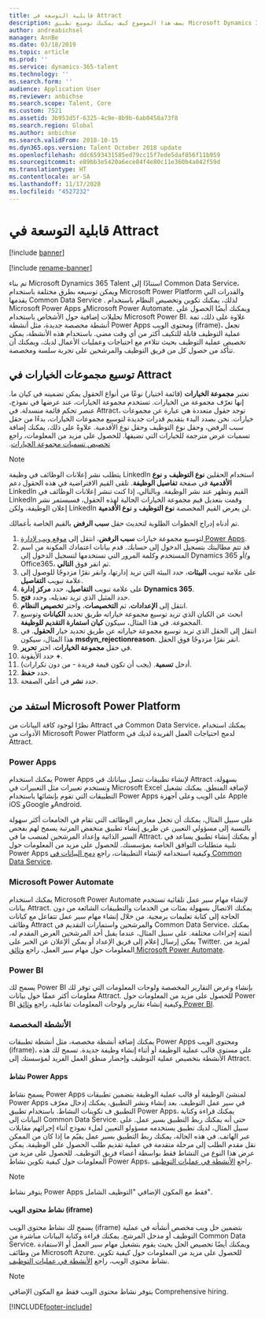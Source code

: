 ```yaml
---
title: قابلية التوسعة‬ في Attract
description: يصف هذا الموضوع كيف يمكنك توسيع تطبيق Microsoft Dynamics 365 Talent - Attract باستخدام Microsoft Power platform.
author: andreabichsel
manager: AnnBe
ms.date: 03/18/2019
ms.topic: article
ms.prod: ''
ms.service: dynamics-365-talent
ms.technology: ''
ms.search.form: ''
audience: Application User
ms.reviewer: anbichse
ms.search.scope: Talent, Core
ms.custom: 7521
ms.assetid: 3b953d5f-6325-4c9e-8b9b-6ab0458a73f8
ms.search.region: Global
ms.author: anbichse
ms.search.validFrom: 2018-10-15
ms.dyn365.ops.version: Talent October 2018 update
ms.openlocfilehash: ddc6593431585ed79cc15f7ede5daf856f11b959
ms.sourcegitcommit: e89bb3e5420a6ece84f4e80c11e360b4a042f59d
ms.translationtype: HT
ms.contentlocale: ar-SA
ms.lasthandoff: 11/17/2020
ms.locfileid: "4527232"
---
```

# <a name="extensibility-in-attract"></a>قابلية التوسعة‬ في Attract

[!include [banner](includes/banner.md)]

[!include [rename-banner](~/includes/cc-data-platform-banner.md)]

تم بناء Microsoft Dynamics 365 Talent استنادًا إلى Common Data Service، ويمكن توسيعه بطرق مختلفة باستخدام Microsoft Power Platform والقدرات التي يقدمها Common Data Service . لذلك، يمكنك تكوين وتخصيص النظام باستخدام Microsoft Power Apps وMicrosoft Power Automate. ويمكنك أيضًا الحصول على تحليلات إضافية حول الأشخاص باستخدام Microsoft Power BI. علاوة على ذلك، ثمة أنشطة مخصصة جديدة، مثل أنشطة Power Apps ومحتوى الويب (iframe)، تجعل عملية التوظيف قابلة للتكيف أكثر من أي وقت مضى. باستخدام هذه الأنشطة، يمكن تخصيص عملية التوظيف بحيث تتلاءم مع احتياجات وعمليات الأعمال لديك، ويمكنك أن تتأكد من حصول كل من فريق التوظيف والمرشحين على تجربة سلسة ومخصصة.

## <a name="extending-option-sets-in-attract"></a>توسيع مجموعات الخيارات في Attract

تعتبر **مجموعة الخيارات** (قائمة اختيار) نوعًا من أنواع الحقول يمكن تضمينه في كيان ما. إنها تعرّف مجموعة من الخيارات. تستخدم مجموعة الخيارات، عند عرضها في نموذج، عنصر تحكم قائمة منسدلة.  في Attract، توجد حقول متعددة هي عبارة عن مجموعات خيارات.  نحن بصدد البدء بتقديم قدرات جديدة لتوسيع مجموعات الخيارات، بدءًا من حقل سبب الرفض، وحقل نوع التوظيف وحقل نوع الأقدمية.   علاوةً على ذلك، يمكنك إضافة تسميات عرض مترجمة للخيارات التي تضيفها. للحصول على مزيد من المعلومات، راجع [تخصيص تسميات مجموعة الخيارات‬‏‫](https://docs.microsoft.com/powerapps/developer/common-data-service/customize-labels-support-multiple-languages).

> [!NOTE]
> يتطلب نشر إعلانات الوظائف في وظيفة LinkedIn استخدام الحقلين **نوع التوظيف** و **نوع الأقدمية** في صفحة **تفاصيل الوظيفة**. تلقى القيم الافتراضية في هذه الحقول دعم LinkedIn القيم وتظهر عند نشر الوظيفة. وبالتالي، إذا كنت تنشر إعلانات الوظائف في LinkedIn وقمت بتعديل قيم مجموعة الخيارات الحالية لهذه الحقول، فسيستمر نشر إعلان الوظيفة، ولكن LinkedIn لن يعرض القيم المخصصة **نوع التوظيف** و **نوع الأقدمية**.  

تم أدناه إدراج الخطوات الطلوبة لتحديث حقل **سبب الرفض** بالقيم الخاصة بأعمالك.  

1. لتوسيع مجموعة خيارات **سبب الرفض**، انتقل إلى [موقع ويب لإدارة Power Apps](https://admin.powerapps.com).
2. قد تتم مطالبتك بتسجيل الدخول إلى حسابك. قدم بيانات اعتمادك المكونة من اسم المستخدم وكلمة المرور التي تستخدمها لتسجيل الدخول إلى Dynamics 365 و/أو Office365، ثم انقر فوق **التالي**.
3. على علامة تبويب **البيئات**، حدد البيئة التي تريد إدارتها، وانقر نقرًا مزدوجًا للوصول إلى علامة تبويب **التفاصيل**.
4. على علامة تبويب **التفاصيل**، حدد **مركز إدارة Dynamics 365**.
5. حدد المثيل الذي تريد تعديله، وحدد **فتح**.
6. انتقل إلى **الإعدادات**، ثم **التخصيصات**، واختر **تخصيص النظام**.
7. ابحث عن الكيان الذي تريد توسيع مجموعة خياراته طريق تحديد **الكيانات** وتوسيع المجموعة. في هذا المثال، سيكون **كيان استمارة التقديم للوظيفة‬**.
8. انتقل إلى الحقل الذي تريد توسيع مجموعة خياراته عن طريق تحديد خيار **الحقول**. في هذا المثال، سيكون **msdyn_rejectionreason‬**. انقر نقرًا مزدوجًا فوق الحقل.
9. في حقل **مجموعة الخيارات**، اختر **تحرير**.
10. حدد الأيقونة **+**.
11. أدخل **تسمية**.  (يجب أن تكون قيمة فريدة - من دون تكرارات).
12. حدد **حفظ**.
13. حدد **نشر** في أعلى الصفحة.

## <a name="take-advantage-of-the-microsoft-power-platform"></a>استفد من Microsoft Power Platform 

نظرًا لوجود كافة البيانات من Attract في Common Data Service، يمكنك استخدام الأدوات من Microsoft Power Platform لدمج احتياجات العمل الفريدة لديك في Attract.

### <a name="power-apps"></a>Power Apps

يمكنك استخدام Power Apps لإنشاء تطبيقات تتصل ببياناتك في Attract بسهولة، وتستخدم تعبيرات مثل التعبيرات في Microsoft Excel لإضافة المنطق. يمكنك تشغيل التطبيقات التي تقوم بإنشائها باستخدام Power Apps على الويب وعلى أجهزة Apple iOS وGoogle وAndroid.

على سبيل المثال، يمكنك أن تجعل معارض الوظائف التي تقام في الجامعات أكثر سهولة بالنسبة إلى مسؤولي التعيين عن طريق إنشاء تطبيق منخفض المرتبة يسمح لهم بفحص السير الذاتية وإعداد المرشحين لمنصب ما في Attract. أو يمكنك إنشاء تطبيق يساعد في تلبية متطلبات التوافق الخاصة بمؤسستك. للحصول على مزيد من المعلومات حول Power Apps وكيفية استخدامه لإنشاء التطبيقات، راجع [دمج البيانات في Common Data Service](https://docs.microsoft.com/powerapps).

### <a name="microsoft-power-automate"></a>Microsoft Power Automate 

يمكنك استخدام Microsoft Power Automate لإنشاء مهام سير عمل تلقائية تستخدم بيانات Attract. يمكنك الاتصال بسهولة بمئات من الخدمات والتطبيقات الشائعة من دون الحاجة إلى كتابة تعليمات برمجية. من خلال إنشاء مهام سير عمل تتفاعل مع كيانات وظائف Attract والمرشحين واستمارات التقديم في Common Data Service، يمكنك أتمتة إجراءات مختلفة. على سبيل المثال، عندما يقبل أحد المرشحين العرض المقدم له، يمكن إرسال إعلام إلى فريق الإعداد أو يمكن الإعلان عن الخبر على Twitter. لمزيد من المعلومات حول مهام سير العمل، راجع [وثائق Microsoft Power Automate](https://docs.microsoft.com/flow/).

### <a name="power-bi"></a>Power BI

يسمح لك Power BI بإنشاء وعرض التقارير المخصصة ولوحات المعلومات التي توفر لك معلومات أكثر عمقًا حول بيانات Attract. للحصول على مزيد من المعلومات حول Power BI وكيفية إنشاء تقارير ولوحات المعلومات تفاعلية، راجع [وثائق Power BI](https://docs.microsoft.com/power-bi/).

### <a name="custom-activities"></a>الأنشطة المخصصة 

يمكنك إضافة أنشطة مخصصة، مثل أنشطة تطبيقات Power Apps ومحتوى الويب (iframe)، على مستوى قالب عملية الوظيفة أو أثناء إنشاء وظيفة جديدة. تسمح لك هذه الأنشطة بتخصيص عملية التوظيف وإحضار منطق العمل الفريد لمؤسستك إلى Attract.

#### <a name="power-apps-activity"></a>نشاط Power Apps 

يسمح نشاط Power Apps لمنشئ الوظيفة أو قالب عملية الوظيفة بتضمين تطبيقات Power Apps في سير عمل التوظيف. بعد إنشاء ونشر التطبيق، يمكنك إدخال معرّف التطبيق ف تكوينات النشاط. باستخدام تطبيق Power Apps، يمكنك قراءة وكتابة البيانات إلى Common Data Service. حتى أنه يمكنك ربط التطبيق بسير عمل. على سبيل المثال، لديك تطبيق يستخدمه مسؤولو التعيين لملء نموذج أثناء إجرائهم مقابلات عبر الهاتف. في هذه الحالة، يمكنك ربط التطبيق بسير عمل يقيّم ما إذا كان من الممكن نقل مقدم الطلب إلى مرحلة متقدمة في عملية تقديم طلب الحصول على الوظيفة‬. يمكن عرض هذا النوع من النشاط فقط بواسطة أعضاء فريق التوظيف. للحصول على مزيد من المعلومات حول كيفية تكوين نشاط Power Apps، راجع [الأنشطة في عمليات التوظيف](./activities-attract.md).

> [!NOTE]
> يتوفر نشاط Power Apps فقط مع المكون الإضافي "التوظيف الشامل".

#### <a name="web-content-iframe-activity"></a>نشاط محتوى الويب (iframe)

يسمح لك نشاط محتوى الويب (iframe) بتضمين حل ويب مخصص أنشأته في عملية التوظيف أو مدخل المرشح. يمكنك قراءة وكتابة البيانات مباشرة من Common Data Service. ويمكنك أيضًا تخصيص الحل بحيث يقوم بتشغيل مهام سير العمل أو الاستفادة من وظائف Microsoft Azure. للحصول على مزيد من المعلومات حول كيفية تكوين نشاط محتوى الويب، راجع [الأنشطة في عمليات التوظيف](./activities-attract.md).

> [!NOTE]
> يتوفر نشاط محتوى الويب فقط مع المكون الإضافي Comprehensive hiring.


[!INCLUDE[footer-include](../includes/footer-banner.md)]